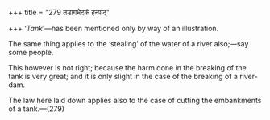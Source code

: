 +++
title = "279 तडागभेदकं हन्याद्"

+++
‘*Tank*’—has been mentioned only by way of an illustration.

The same thing applies to the ‘stealing’ of the water of a river
also;—say some people.

This however is not right; because the harm done in the breaking of the
tank is very great; and it is only slight in the case of the breaking of
a river-dam.

The law here laid down applies also to the case of cutting the
embankments of a tank.—(279)


